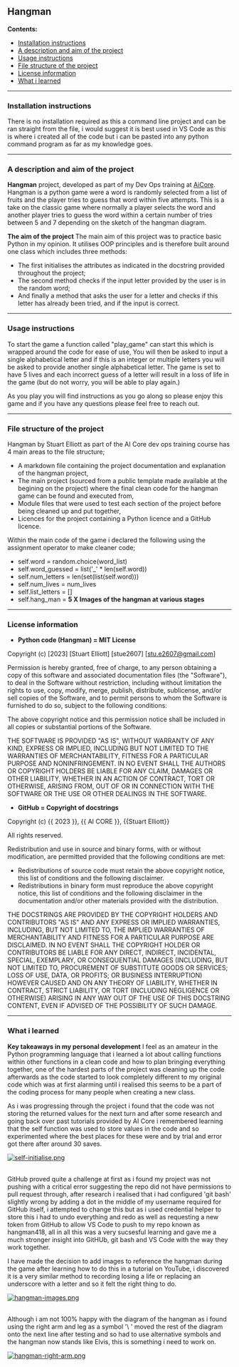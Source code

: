 **Hangman**
--------------------------------------------------------------------

**Contents:**

- [Installation instructions](#Installation-instructions)
- [A description and aim of the project](#A-description-and-aim-of-the-project)
- [Usage instructions](#Usage-instructions)
- [File structure of the project](#File-structure-of-the-project)
- [License information](#License-information)
- [What i learned](#What-i-learned)
--------------------------------------------------------------------

### Installation instructions

There is no installation required as this a command line project and can be ran straight from the file, i would suggest it is best used in VS Code as this is where i created all of the code but i can be pasted into any python command program as far as my knowledge goes.

-------------------------------------------------------------------------------------------------------------------

### A description and aim of the project

 **Hangman** project, developed as part of my Dev Ops training at [AiCore](#https://www.theaicore.com/). Hangman is a python game were a word is randomly selected from a list of fruits and the player tries to guess that word within five attempts. This is a take on the classic game where normally a player selects the word and another player tries to guess the word within a certain number of tries between 5 and 7 depending on the sketch of the hangman diagram.

 **The aim of the project** The main aim of this project was to practice basic Python in my opinion. It utilises OOP principles and is therefore built around one class which includes three methods: 
- The first initialises the attributes as indicated in the docstring provided throughout the project;
- The second method checks if the input letter provided by the user is in the random word;
- And finally a method that asks the user for a letter and checks if this letter has already been tried, and if the input is correct.

-------------------------------------------------------------------------------------------------------------------

### Usage instructions

To start the game a function called "play_game" can start this which is wrapped around the code for ease of use, You will then be asked to input a single alphabetical letter and if this is an integer or multiple letters you will be asked to provide another single alphabetical letter. The game is set to have 5 lives and each incorrect guess of a letter will result in a loss of life in the game (but do not worry, you will be able to play again.)

As you play you will find instructions as you go along so please enjoy this game and if you have any questions please feel free to reach out.

-------------------------------------------------------------------------------------------------------------------

### File structure of the project

Hangman by Stuart Elliott as part of the AI Core dev ops training course has 4 main areas to the file structure;
- A markdown file containing the project documentation and explanation of the hangman project,
- The main project (sourced from a public template made available at the begining on the project) where the   final clean code for the hangman game can be found and executed from,
- Module files that were used to test each section of the project before being cleaned up and put together,
- Licences for the project containing a Python licence and a GitHub licence.

Within the main code of the game i declared the following using the assignment operator to make cleaner code;
- self.word = random.choice(word_list)
- self.word_guessed = list('_' * len(self.word))
- self.num_letters = len(set(list(self.word)))
- self.num_lives = num_lives
- self.list_letters = []
- self.hang_man = **5 X Images of the hangman at various stages**
           
-------------------------------------------------------------------------------------------------------------------

### License information

- **Python code (Hangman) = MIT License**

Copyright (c) [2023] [Stuart Elliott] [stue2607] [stu.e2607@gmail.com]

Permission is hereby granted, free of charge, to any person obtaining a copy
of this software and associated documentation files (the "Software"), to deal
in the Software without restriction, including without limitation the rights
to use, copy, modify, merge, publish, distribute, sublicense, and/or sell
copies of the Software, and to permit persons to whom the Software is
furnished to do so, subject to the following conditions:

The above copyright notice and this permission notice shall be included in all
copies or substantial portions of the Software.

THE SOFTWARE IS PROVIDED "AS IS", WITHOUT WARRANTY OF ANY KIND, EXPRESS OR
IMPLIED, INCLUDING BUT NOT LIMITED TO THE WARRANTIES OF MERCHANTABILITY,
FITNESS FOR A PARTICULAR PURPOSE AND NONINFRINGEMENT. IN NO EVENT SHALL THE
AUTHORS OR COPYRIGHT HOLDERS BE LIABLE FOR ANY CLAIM, DAMAGES OR OTHER
LIABILITY, WHETHER IN AN ACTION OF CONTRACT, TORT OR OTHERWISE, ARISING FROM,
OUT OF OR IN CONNECTION WITH THE SOFTWARE OR THE USE OR OTHER DEALINGS IN THE
SOFTWARE.

- **GitHub = Copyright of docstrings**

Copyright (c) {{ 2023 }}, {{ AI CORE }}, {{Stuart Elliott}}

All rights reserved.

Redistribution and use in source and binary forms, with or without modification,
are permitted provided that the following conditions are met:

- Redistributions of source code must retain the above copyright notice,
  this list of conditions and the following disclaimer.
- Redistributions in binary form must reproduce the above copyright notice,
  this list of conditions and the following disclaimer in the documentation
  and/or other materials provided with the distribution.

THE DOCSTRINGS ARE PROVIDED BY THE COPYRIGHT HOLDERS AND CONTRIBUTORS
"AS IS" AND ANY EXPRESS OR IMPLIED WARRANTIES, INCLUDING, BUT NOT
LIMITED TO, THE IMPLIED WARRANTIES OF MERCHANTABILITY AND FITNESS FOR
A PARTICULAR PURPOSE ARE DISCLAIMED. IN NO EVENT SHALL THE COPYRIGHT HOLDER
OR CONTRIBUTORS BE LIABLE FOR ANY DIRECT, INDIRECT, INCIDENTAL, SPECIAL,
EXEMPLARY, OR CONSEQUENTIAL DAMAGES (INCLUDING, BUT NOT LIMITED TO,
PROCUREMENT OF SUBSTITUTE GOODS OR SERVICES; LOSS OF USE, DATA, OR
PROFITS; OR BUSINESS INTERRUPTION) HOWEVER CAUSED AND ON ANY THEORY OF
LIABILITY, WHETHER IN CONTRACT, STRICT LIABILITY, OR TORT (INCLUDING
NEGLIGENCE OR OTHERWISE) ARISING IN ANY WAY OUT OF THE USE OF THIS
DOCSTRING CONTENT, EVEN IF ADVISED OF THE POSSIBILITY OF SUCH DAMAGE.

-------------------------------------------------------------------------------------------------------------------

### What i learned

**Key takeaways in my personal development** I feel as an amateur in the Python programming language that i learned a lot about calling functions within other functions in a clean code and how to plan bringing everything together, one of the hardest parts of the project was cleaning up the code afterwards as the code started to look completely different to my original code which was at first alarming until i realised this seems to be a part of the coding process for many people when creating a new class.

As i was progressing through the project i found that the code was not storing the returned values for the next turn and after some research and going back over past tutorials provided by AI Core i remembered learning that the self function was used to store values in the code and so experimented where the best places for these were and by trial and error got there after around 30 saves. <br>

[![self-initialise.png](https://i.postimg.cc/dVv5QQ8v/self-initialise.png)](https://postimg.cc/bsCx3hCF) <br>
<br>

GitHub proved quite a challenge at first as i found my project was not pushing with a critical error suggesting the repo did not have permissions to pull request through, after research i realised that i had configured 'git bash' slightly wrong by adding a dot in the middle of my username required for GitHub itself, i attempted to change this but as i used credential helper to store this i had to undo everything and redo as well as requesting a new token from GitHub to allow VS Code to push to my repo known as hangman418, all in all this was a very sucsesful learning and gave me a much stronger insight into GitHUb, git bash and VS Code with the way they work together.

I have made the decision to add images to reference the hangman during the game after learning how to do this in a tutorial on YouTube, i discovered it is a very similar method to recording losing a life or replacing an underscore with a letter and so it felt the right thing to do. <br>

[![hangman-images.png](https://i.postimg.cc/Y25XVz0v/hangman-images.png)](https://postimg.cc/5jmqQvwJ) <br>
<br>

Although i am not 100% happy with the diagram of the hangman as i found using the right arm and leg as a symbol '\ ' moved the rest of the diagram onto the next line after testing and so had to use alternative symbols and the hangman now stands like Elvis, this is something i need to work on. <br>

[![hangman-right-arm.png](https://i.postimg.cc/VLX7c00D/hangman-right-arm.png)](https://postimg.cc/svDPYXch)

